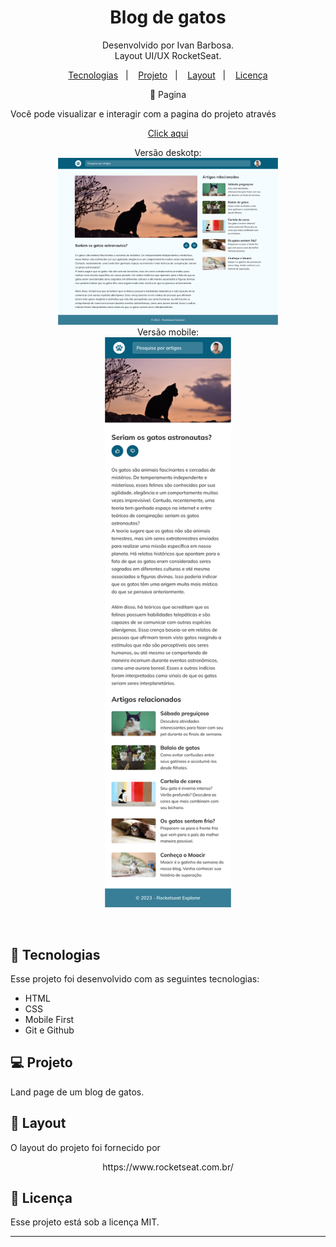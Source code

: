 <h1 align="center"> Blog de gatos</h1>

<p align="center">
Desenvolvido por Ivan Barbosa.<br>
Layout UI/UX RocketSeat.
</p>

<p align="center">
  <a href="#-tecnologias">Tecnologias</a>&nbsp;&nbsp;&nbsp;|&nbsp;&nbsp;&nbsp;
  <a href="#-projeto">Projeto</a>&nbsp;&nbsp;&nbsp;|&nbsp;&nbsp;&nbsp;
  <a href="#-layout">Layout</a>&nbsp;&nbsp;&nbsp;|&nbsp;&nbsp;&nbsp;
  <a href="#memo-licença">Licença</a>
</p>
<p align="center">
🔖 Pagina
</p>

Você pode visualizar e interagir com a pagina do projeto através 
<p align="center">
<a href="https://ivanbs14.github.io/Land_page_BlogGatos/">Click aqui </a>
</p>

<p align="center">
  Versão deskotp:<br>
  <img alt="License" src="./assets/Desktop.png" width="70%" display="flex" gap="5px" ><br>
  Versão mobile:<br>
  <img alt="License" src="./assets/Mobile.png" width="40%" display="flex" gap="5px" >

</p>

<br>

## 🚀 Tecnologias

Esse projeto foi desenvolvido com as seguintes tecnologias:

- HTML
- CSS
- Mobile First
- Git e Github

## 💻 Projeto

Land page de um blog de gatos.

## 🔖 Layout

O layout do projeto foi fornecido por
<p align="center">
https://www.rocketseat.com.br/
</p>

## :memo: Licença

Esse projeto está sob a licença MIT.

---
